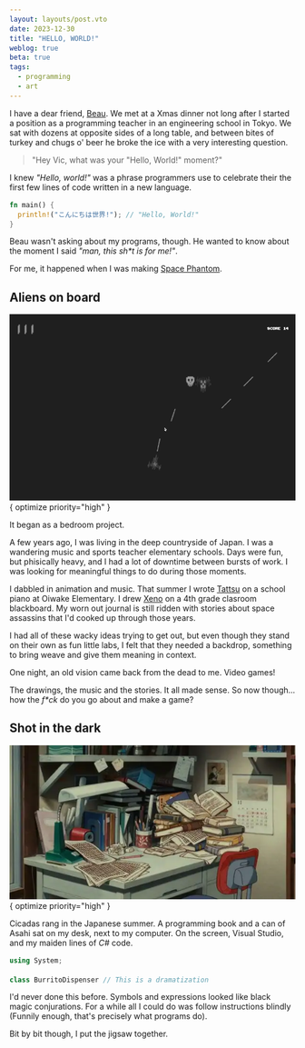```yaml
---
layout: layouts/post.vto
date: 2023-12-30
title: "HELLO, WORLD!"
weblog: true
beta: true
tags:
  - programming
  - art
---
```


I have a dear friend, [Beau](https://beaunus.com). We met at a Xmas dinner not long after I started a position as a programming teacher in an engineering school in Tokyo. We sat with dozens at opposite sides of a long table, and between bites of turkey and chugs o' beer he broke the ice with a very interesting question.

> "Hey Vic, what was your "Hello, World!" moment?"

I knew _"Hello, world!"_ was a phrase programmers use to celebrate their the first few lines of code written in a new language.

```rust
fn main() {
  println!("こんにちは世界!"); // "Hello, World!"
}
```

Beau wasn't asking about my programs, though. He wanted to know about the moment I said _"man, this sh\*t is for me!"_.

For me, it happened when I was making [Space Phantom](/spacephantom).

## Aliens on board

![A screengrab of the game Space Phantom, depicting an alien ship destroying enemies in the shape of red skulls with laser beams.](/assets/images/spacephantom.gif){ optimize priority="high" }

It began as a bedroom project.

A few years ago, I was living in the deep countryside of Japan. I was a wandering music and sports teacher elementary schools. Days were fun, but phisically heavy, and I had a lot of downtime between bursts of work. I was looking for meaningful things to do during those moments.

I dabbled in animation and music. That summer I wrote [Tattsu](/posts/tattsu) on a school piano at Oiwake Elementary. I drew [Xeno](https://www.youtube.com/watch?v=cu3iGtqeYD4) on a 4th grade clasroom blackboard. My worn out journal is still ridden with stories about space assassins that I'd cooked up through those years.

I had all of these wacky ideas trying to get out, but even though they stand on their own as fun little labs, I felt that they needed a backdrop, something to bring weave and give them meaning in context.

One night, an old vision came back from the dead to me. Video games!

The drawings, the music and the stories. It all made sense. So now though... how the _f\*ck_ do you go about and make a game?

## Shot in the dark

![A school office desk full of books, pencils, and crumpled balls of paper.](/assets/images/school-desk.webp){ optimize priority="high" }

Cicadas rang in the Japanese summer. A programming book and a can of Asahi sat on my desk, next to my computer. On the screen, Visual Studio, and my maiden lines of _C#_ code.

```csharp
using System;

class BurritoDispenser // This is a dramatization
```

I'd never done this before. Symbols and expressions looked like black magic conjurations. For a while all I could do was follow instructions blindly (Funnily enough, that's precisely what programs do).

Bit by bit though, I put the jigsaw together.
